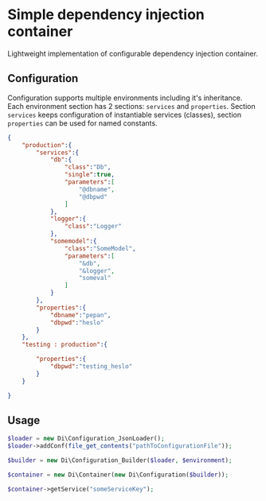 Simple dependency injection container
=====================================

Lightweight implementation of configurable dependency injection container.

Configuration
-------------

Configuration supports multiple environments including it's inheritance. Each environment section has 2 sections: `services`
and `properties`. Section `services` keeps configuration of instantiable services (classes), section `properties` can be used
for named constants.



``` json
{
    "production":{
        "services":{
            "db":{
                "class":"Db",
                "single":true,
                "parameters":[
                    "@dbname",
                    "@dbpwd"
                ]
            },
            "logger":{
                "class":"Logger"
            },
            "somemodel":{
                "class":"SomeModel",
                "parameters":[
                    "&db",
                    "&logger",
                    "someval"
                ]
            }
        },
        "properties":{
            "dbname":"pepan",
            "dbpwd":"heslo"
        }
    },
    "testing : production":{

        "properties":{
            "dbpwd":"testing_heslo"
        }
    }

}
```

Usage
-----

``` php
$loader = new Di\Configuration_JsonLoader();
$loader->addConf(file_get_contents("pathToConfigurationFile"));

$builder = new Di\Configuration_Builder($loader, $environment);

$container = new Di\Container(new Di\Configuration($builder));

$container->getService("someServiceKey");
```
